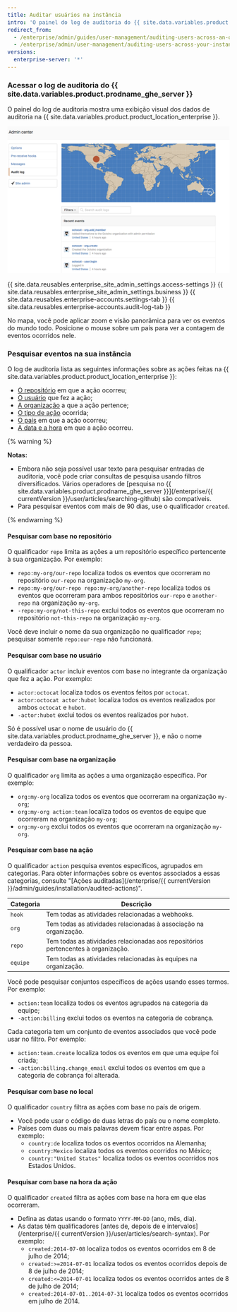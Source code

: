```yaml
---
title: Auditar usuários na instância
intro: 'O painel do log de auditoria do {{ site.data.variables.product.prodname_ghe_server }} mostra aos administradores do site as ações realizadas por todos os usuários e organizações na {{ site.data.variables.product.product_location_enterprise }} durante os últimos 90 dias. O painel detalha informações como o tipo de ação, o autor da ação e quando a ação foi executada.'
redirect_from:
  - /enterprise/admin/guides/user-management/auditing-users-across-an-organization/
  - /enterprise/admin/user-management/auditing-users-across-your-instance
versions:
  enterprise-server: '*'
---
```


### Acessar o log de auditoria do {{ site.data.variables.product.prodname_ghe_server }}

O painel do log de auditoria mostra uma exibição visual dos dados de auditoria na {{ site.data.variables.product.product_location_enterprise }}.

![Painel de log de auditoria da instância](/assets/images/enterprise/site-admin-settings/audit-log-dashboard-admin-center.png)

{{ site.data.reusables.enterprise_site_admin_settings.access-settings }}
{{ site.data.reusables.enterprise_site_admin_settings.business }}
{{ site.data.reusables.enterprise-accounts.settings-tab }}
{{ site.data.reusables.enterprise-accounts.audit-log-tab }}

No mapa, você pode aplicar zoom e visão panorâmica para ver os eventos do mundo todo. Posicione o mouse sobre um país para ver a contagem de eventos ocorridos nele.

### Pesquisar eventos na sua instância

O log de auditoria lista as seguintes informações sobre as ações feitas na {{ site.data.variables.product.product_location_enterprise }}:

* [O repositório](#search-based-on-the-repository) em que a ação ocorreu;
* [O usuário](#search-based-on-the-user) que fez a ação;
* [A organização](#search-based-on-the-organization) a que a ação pertence;
* [O tipo de ação](#search-based-on-the-action-performed) ocorrida;
* [O país](#search-based-on-the-location) em que a ação ocorreu;
* [A data e a hora](#search-based-on-the-time-of-action)  em que a ação ocorreu.

{% warning %}

**Notas:**

- Embora não seja possível usar texto para pesquisar entradas de auditoria, você pode criar consultas de pesquisa usando filtros diversificados. Vários operadores de [pesquisa no {{ site.data.variables.product.prodname_ghe_server }}](/enterprise/{{ currentVersion }}/user/articles/searching-github) são compatíveis.
- Para pesquisar eventos com mais de 90 dias, use o qualificador `created`.

{% endwarning %}

#### Pesquisar com base no repositório

O qualificador `repo` limita as ações a um repositório específico pertencente à sua organização. Por exemplo:

* `repo:my-org/our-repo` localiza todos os eventos que ocorreram no repositório `our-repo` na organização `my-org`.
* `repo:my-org/our-repo repo:my-org/another-repo` localiza todos os eventos que ocorreram para ambos repositórios `our-repo` e `another-repo` na organização `my-org`.
* `-repo:my-org/not-this-repo` exclui todos os eventos que ocorreram no repositório `not-this-repo` na organização `my-org`.

Você deve incluir o nome da sua organização no qualificador `repo`; pesquisar somente `repo:our-repo` não funcionará.

#### Pesquisar com base no usuário

O qualificador `actor` incluir eventos com base no integrante da organização que fez a ação. Por exemplo:

* `actor:octocat` localiza todos os eventos feitos por `octocat`.
* `actor:octocat actor:hubot` localiza todos os eventos realizados por ambos `octocat` e `hubot`.
* `-actor:hubot` exclui todos os eventos realizados por `hubot`.

Só é possível usar o nome de usuário do {{ site.data.variables.product.prodname_ghe_server }}, e não o nome verdadeiro da pessoa.

#### Pesquisar com base na organização

O qualificador `org` limita as ações a uma organização específica. Por exemplo:

* `org:my-org` localiza todos os eventos que ocorreram na organização `my-org`;
* `org:my-org action:team` localiza todos os eventos de equipe que ocorreram na organização `my-org`;
* `org:my-org` exclui todos os eventos que ocorreram na organização `my-org`.

#### Pesquisar com base na ação

O qualificador `action` pesquisa eventos específicos, agrupados em categorias. Para obter informações sobre os eventos associados a essas categorias, consulte "[Ações auditadas](/enterprise/{{ currentVersion }}/admin/guides/installation/audited-actions)".

| Categoria | Descrição                                                                         |
| --------- | --------------------------------------------------------------------------------- |
| `hook`    | Tem todas as atividades relacionadas a webhooks.                                  |
| `org`     | Tem todas as atividades relacionadas à associação na organização.                 |
| `repo`    | Tem todas as atividades relacionadas aos repositórios pertencentes à organização. |
| `equipe`  | Tem todas as atividades relacionadas às equipes na organização.                   |

Você pode pesquisar conjuntos específicos de ações usando esses termos. Por exemplo:

* `action:team` localiza todos os eventos agrupados na categoria da equipe;
* `-action:billing` exclui todos os eventos na categoria de cobrança.

Cada categoria tem um conjunto de eventos associados que você pode usar no filtro. Por exemplo:

* `action:team.create` localiza todos os eventos em que uma equipe foi criada;
* `-action:billing.change_email` exclui todos os eventos em que a categoria de cobrança foi alterada.

#### Pesquisar com base no local

O qualificador `country` filtra as ações com base no país de origem.
- Você pode usar o código de duas letras do país ou o nome completo.
- Países com duas ou mais palavras devem ficar entre aspas. Por exemplo:
  * `country:de` localiza todos os eventos ocorridos na Alemanha;
  * `country:Mexico` localiza todos os eventos ocorridos no México;
  * `country:"United States"` localiza todos os eventos ocorridos nos Estados Unidos.

#### Pesquisar com base na hora da ação

O qualificador `created` filtra as ações com base na hora em que elas ocorreram.
- Defina as datas usando o formato `YYYY-MM-DD` (ano, mês, dia).
- As datas têm qualificadores [antes de, depois de e intervalos](/enterprise/{{ currentVersion }}/user/articles/search-syntax). Por exemplo:
  * `created:2014-07-08` localiza todos os eventos ocorridos em 8 de julho de 2014;
  * `created:>=2014-07-01` localiza todos os eventos ocorridos depois de 8 de julho de 2014;
  * `created:<=2014-07-01`  localiza todos os eventos ocorridos antes de 8 de julho de 2014;
  * `created:2014-07-01..2014-07-31`  localiza todos os eventos ocorridos em julho de 2014.

